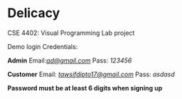 # Delicacy
CSE 4402: Visual Programming Lab project

Demo login Credentials:

**Admin**
Email:*ad@gmail.com*
Pass: *123456*

**Customer**
Email: *tawsifdipto17@gmail.com*
Pass: *asdasd*

**Password must be at least 6 digits when signing up**

